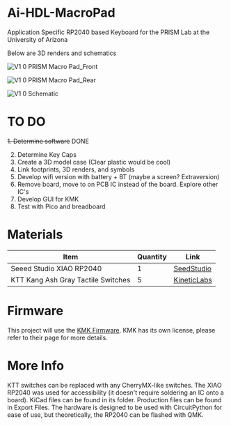 # Ai-HDL-MacroPad
Application Specific RP2040 based Keyboard for the PRISM Lab at the University of Arizona

Below are 3D renders and schematics 

![V1 0 PRISM Macro Pad_Front](https://github.com/user-attachments/assets/f874fd51-9041-4ddb-8332-def148d5e871)


![V1 0 PRISM Macro Pad_Rear](https://github.com/user-attachments/assets/7357fe59-80f8-425b-adbd-b3dc21ae9051)


![V1 0 Schematic](https://github.com/user-attachments/assets/f58809fa-fde0-4ae0-97ad-ebc165ffb292)


# TO DO

~~1. Determine software~~ DONE

2. Determine Key Caps
3. Create a 3D model case (Clear plastic would be cool)
6. Link footprints, 3D renders, and symbols
7. Develop wifi version with battery + BT (maybe a screen? Extraversion)
8. Remove board, move to on PCB IC instead of the board. Explore other IC's
9. Develop GUI for KMK
10.  Test with Pico and breadboard 


# Materials

| Item  | Quantity | Link |
| ------------- | ------------- | ---- |
| Seeed Studio XIAO RP2040  | 1  | [SeedStudio](https://www.seeedstudio.com/XIAO-RP2040-v1-0-p-5026.html)     |
| KTT Kang Ash Gray Tactile Switches  | 5  |  [KineticLabs](https://kineticlabs.com/switches/ktt/ktt-kang-ash-gray-switches)    |


# Firmware

This project will use the [KMK Firmware](https://github.com/KMKfw/kmk_firmware).
KMK has its own license, please refer to their page for more details.

# More Info

KTT switches can be replaced with any CherryMX-like switches. The XIAO RP2040 was used for accessibility (it doesn't require soldering an IC onto a board). KiCad files can be found in its folder. Production files can be found in Export Files. The hardware is designed to be used with CircuitPython for ease of use, but theoretically, the RP2040 can be flashed with QMK.
